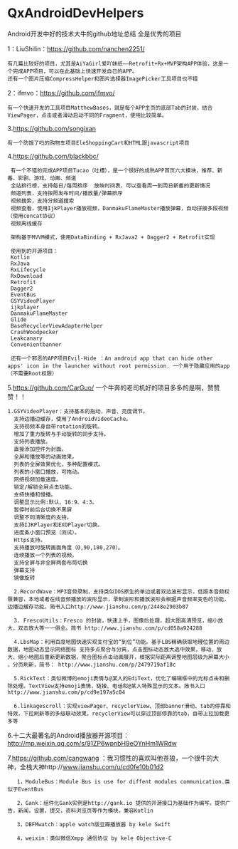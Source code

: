 # QxAndroidDevHelpers
Android开发中好的技术大牛的github地址总结 全是优秀的项目

1：LiuShilin：https://github.com/nanchen2251/  

    有几篇比较好的项目，尤其是AiYaGirl爱吖妹纸——Retrofit+Rx+MVP架构APP体验，这是一个完成APP项目，可以在此基础上快速开发自己的APP。
    还有一个图片压缩CompressHelper和图片选择器ImagePicker工具项目也不错
    
2：ifmvo：https://github.com/ifmvo/

    有一个快速开发的工具项目MatthewBases，就是每个APP主页的底部Tab的封装，结合ViewPager，点击或者滑动启动不同的Fragment，使用比较简单。
     
     
    
3.https://github.com/songixan


    有一个防饿了吗的购物车项目EleShoppingCart和HTML跟javascript项目
    
4.https://github.com/blackbbc/

     有一个不错的完成APP项目Tucao（吐槽），是一个很好的成熟APP首页六大模块，推荐、新番、影剧、游戏、动画、频道
     全站排行榜，支持每日/每周排序  放映时间表，可以查看周一到周日新番的更新情况
     频道列表，支持按照发布时间/播放量/弹幕排序
     视频搜索，支持分频道搜索
     视频查看，使用IjkPlayer播放视频，DanmakuFlameMaster播放弹幕，自动拼接多段视频（使用concat协议）
     视频离线缓存
     
     架构基于MVVM模式，使用DataBinding + RxJava2 + Dagger2 + Retrofit实现
     
     使用到的开源项目：
     Kotlin
     RxJava
     RxLifecycle
     RxDownload
     Retrofit
     Dagger2
     EventBus
     GSYVideoPlayer
     ijkplayer
     DanmakuFlameMaster
     Glide
     BaseRecyclerViewAdapterHelper
     CrashWoodpecker
     Leakcanary
     Convenientbanner
     
     还有一个邪恶的APP项目Evil-Hide ：An android app that can hide other apps' icon in the launcher without root permission. 一个用于隐藏应用的app（不需要Root权限）
     
5.https://github.com/CarGuo/  一个牛奔的老司机好的项目多多的是啊，赞赞赞！！

    1.GSYVideoPlayer：支持基本的拖动，声音、亮度调节。
      支持边播边缓存，使用了AndroidVideoCache。
      支持视频本身自带rotation的旋转。
      增加了重力旋转与手动旋转的同步支持。
      支持列表播放。
      直接添加控件为封面。
      全屏和播放等的动画效果。
      列表的全屏效果优化，多种配置模式。
      列表的小窗口播放，可拖动。
      网络视频加载速度。
      锁定/解锁全屏点击功能。
      支持快播和慢播。
      调整显示比例:默认、16:9、4:3。
      暂停时前后台切换不黑屏
      调整不同清晰度的支持。
      支持IJKPlayer和EXOPlayer切换。
      进度条小窗口预览（测试）。
      Https支持。
      支持播放时旋转画面角度（0,90,180,270）。
      连续播放一个列表的视频。
      支持全屏与非全屏两套布局切换
      弹幕支持
      镜像旋转
      
      2.RecordWave：MP3音频录制，支持类似IOS原生的单边或者双边波形显示，低版本音频权限兼容，本地或者在线音频播放的波形显示，录制波形和播放波形会根据声音频率变色的功能，边播边缓存功能，简书入口http://www.jianshu.com/p/2448e2903b07
      
      3. FrescoUtils：Fresco 的封装，快速上手，图像后处理，超大图高清预览，缩小放大，双击放大等一一俱全。简书 http://www.jianshu.com/p/cd058a924288
      
      4.LbsMap：利用百度地图快速实现支付宝的“到位”功能。基于LBS精确获取地理位置的周边数据，地图动态显示网络图标 支持多点聚合与分离，点击图标动态放大选中效果，移动、放大、缩小地图后重新更新数据，聚合图标点击动画展开，根据实际距离调整地图层级为屏幕大小 ，分页刷新，简书： http://www.jianshu.com/p/2479719af18c
      
      5.RickText：类似微博的emoji表情与@某人的EdiText，优化了编辑框中的光标点击和删除处理。TextView支持emoji表情，链接、电话和@某人特殊显示的文本。简书入口http://www.jianshu.com/p/cd9e197a5c04
      
      6.linkagescroll：实现viewPager、recyclerView、顶部banner滑动、tab的停靠和特效，下拉刷新等的多级联动效果，recyclerView可以穿过顶部停靠的tab，自带上拉加载更多等
     
     
6.十二大最著名的Android播放器开源项目：http://mp.weixin.qq.com/s/91ZP6wpnbH9eOYnHm1WRdw


7.https://github.com/cangwang  ：我习惯性的喜欢叫他苍狼，一个很牛的大神，全栈大神http://www.jianshu.com/u/cd0fe10b01d2


       1，ModuleBus：Module Bus is use for diffent modules communication.类似于EventBus
       
       2，Gank：组件化Gank实例是http://gank.io 提供的开源接口为基础作为编写。提供广告，新闻，设置，提交，资料浏览页等作为模块，兼容Kotlin

       3，DBFMwatch：apple watch版豆瓣播放器 by kele Swift
       
       4，weixin：类似微信Xmpp 通信协议 by kele Objective-C
